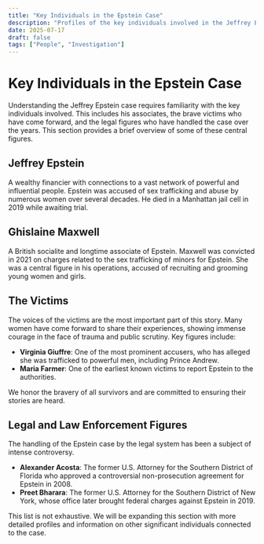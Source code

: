 ```yaml
---
title: "Key Individuals in the Epstein Case"
description: "Profiles of the key individuals involved in the Jeffrey Epstein case, including associates, victims, and prosecutors."
date: 2025-07-17
draft: false
tags: ["People", "Investigation"]
---
```


# Key Individuals in the Epstein Case

Understanding the Jeffrey Epstein case requires familiarity with the key individuals involved. This includes his associates, the brave victims who have come forward, and the legal figures who have handled the case over the years. This section provides a brief overview of some of these central figures.

## Jeffrey Epstein

A wealthy financier with connections to a vast network of powerful and influential people. Epstein was accused of sex trafficking and abuse by numerous women over several decades. He died in a Manhattan jail cell in 2019 while awaiting trial.

## Ghislaine Maxwell

A British socialite and longtime associate of Epstein. Maxwell was convicted in 2021 on charges related to the sex trafficking of minors for Epstein. She was a central figure in his operations, accused of recruiting and grooming young women and girls.

## The Victims

The voices of the victims are the most important part of this story. Many women have come forward to share their experiences, showing immense courage in the face of trauma and public scrutiny. Key figures include:

- **Virginia Giuffre**: One of the most prominent accusers, who has alleged she was trafficked to powerful men, including Prince Andrew.
- **Maria Farmer**: One of the earliest known victims to report Epstein to the authorities.

We honor the bravery of all survivors and are committed to ensuring their stories are heard.

## Legal and Law Enforcement Figures

The handling of the Epstein case by the legal system has been a subject of intense controversy.

- **Alexander Acosta**: The former U.S. Attorney for the Southern District of Florida who approved a controversial non-prosecution agreement for Epstein in 2008.
- **Preet Bharara**: The former U.S. Attorney for the Southern District of New York, whose office later brought federal charges against Epstein in 2019.

This list is not exhaustive. We will be expanding this section with more detailed profiles and information on other significant individuals connected to the case.
